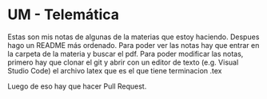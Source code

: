 # UM - Telemática

Estas son mis notas de algunas de la materias que estoy haciendo.
Despues hago un README más ordenado.
Para poder ver las notas hay que entrar en la carpeta de la materia y buscar el pdf.
Para poder modificar las notas, primero hay que clonar el git y abrir con un editor de texto (e.g. Visual Studio Code) el archivo latex que es el que tiene terminacion .tex

Luego de eso hay que hacer Pull Request.

